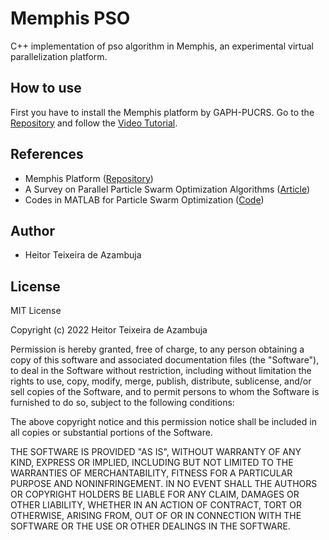 # Memphis PSO
C++ implementation of pso algorithm in Memphis, an experimental virtual parallelization platform.

## How to use

First you have to install the Memphis platform by GAPH-PUCRS. Go to the [Repository](https://github.com/gaph-pucrs/Memphis/) and follow the [Video Tutorial](https://www.youtube.com/watch?v=nvgtvFcCc60&ab_channel=GAPH-PUCRS).

## References
- Memphis Platform ([Repository](https://github.com/gaph-pucrs/Memphis/))
- A Survey on Parallel Particle Swarm Optimization Algorithms ([Article](https://www.researchgate.net/publication/330249950_A_Survey_on_Parallel_Particle_Swarm_Optimization_Algorithms))
- Codes in MATLAB for Particle Swarm Optimization ([Code](https://www.researchgate.net/publication/296636431_Codes_in_MATLAB_for_Particle_Swarm_Optimization))

## Author
- Heitor Teixeira de Azambuja

## License

MIT License

Copyright (c) 2022 Heitor Teixeira de Azambuja

Permission is hereby granted, free of charge, to any person obtaining a copy of this software and associated documentation files (the "Software"), to deal in the Software without restriction, including without limitation the rights to use, copy, modify, merge, publish, distribute, sublicense, and/or sell copies of the Software, and to permit persons to whom the Software is furnished to do so, subject to the following conditions:

The above copyright notice and this permission notice shall be included in all copies or substantial portions of the Software.

THE SOFTWARE IS PROVIDED "AS IS", WITHOUT WARRANTY OF ANY KIND, EXPRESS OR IMPLIED, INCLUDING BUT NOT LIMITED TO THE WARRANTIES OF MERCHANTABILITY, FITNESS FOR A PARTICULAR PURPOSE AND NONINFRINGEMENT. IN NO EVENT SHALL THE AUTHORS OR COPYRIGHT HOLDERS BE LIABLE FOR ANY CLAIM, DAMAGES OR OTHER LIABILITY, WHETHER IN AN ACTION OF CONTRACT, TORT OR OTHERWISE, ARISING FROM, OUT OF OR IN CONNECTION WITH THE SOFTWARE OR THE USE OR OTHER DEALINGS IN THE SOFTWARE.